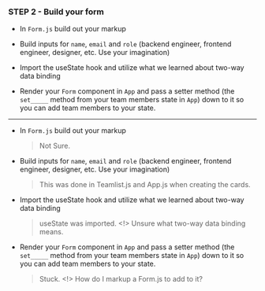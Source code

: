 ### STEP 2 - Build your form

- In `Form.js` build out your markup

- Build inputs for `name`, `email` and `role` (backend engineer, frontend engineer, designer, etc. Use your imagination)

- Import the useState hook and utilize what we learned about two-way data binding

- Render your `Form` component in `App` and pass a setter method (the `set_____` method from your team members state in `App`) down to it so you can add team members to your state.

--------------

- In `Form.js` build out your markup
    > Not Sure.

- Build inputs for `name`, `email` and `role` (backend engineer, frontend engineer, designer, etc. Use your imagination)
    > This was done in Teamlist.js and App.js when creating the cards.

- Import the useState hook and utilize what we learned about two-way data binding
    > useState was imported. 
    > <!> Unsure what two-way data binding means. 

- Render your `Form` component in `App` and pass a setter method (the `set_____` method from your team members state in `App`) down to it so you can add team members to your state.
    > Stuck. <!> How do I markup a Form.js to add to it?
    